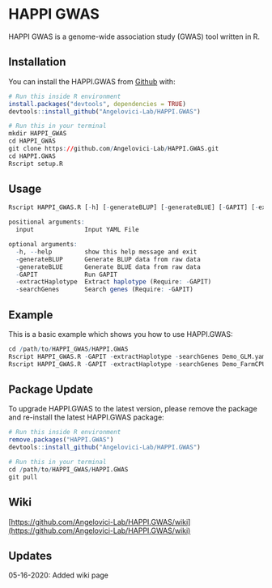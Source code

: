 # HAPPI GWAS

<!-- badges: start -->
<!-- badges: end -->

HAPPI GWAS is a genome-wide association study (GWAS) tool written in R.

## Installation

You can install the HAPPI.GWAS from [Github](https://github.com/Angelovici-Lab/HAPPI.GWAS) with:

``` r
# Run this inside R environment
install.packages("devtools", dependencies = TRUE)
devtools::install_github("Angelovici-Lab/HAPPI.GWAS")
```

``` r
# Run this in your terminal
mkdir HAPPI_GWAS
cd HAPPI_GWAS
git clone https://github.com/Angelovici-Lab/HAPPI.GWAS.git
cd HAPPI.GWAS
Rscript setup.R
```

## Usage

``` r
Rscript HAPPI_GWAS.R [-h] [-generateBLUP] [-generateBLUE] [-GAPIT] [-extractHaplotype] [-searchGenes] input

positional arguments:
  input              Input YAML File

optional arguments:
  -h, --help         show this help message and exit
  -generateBLUP      Generate BLUP data from raw data
  -generateBLUE      Generate BLUE data from raw data
  -GAPIT             Run GAPIT
  -extractHaplotype  Extract haplotype (Require: -GAPIT)
  -searchGenes       Search genes (Require: -GAPIT)
```

## Example

This is a basic example which shows you how to use HAPPI.GWAS:

``` r
cd /path/to/HAPPI_GWAS/HAPPI.GWAS
Rscript HAPPI_GWAS.R -GAPIT -extractHaplotype -searchGenes Demo_GLM.yaml
Rscript HAPPI_GWAS.R -GAPIT -extractHaplotype -searchGenes Demo_FarmCPU.yaml
```

## Package Update

To upgrade HAPPI.GWAS to the latest version, please remove the package and re-install the latest HAPPI.GWAS package:

``` r
# Run this inside R environment
remove.packages("HAPPI.GWAS")
devtools::install_github("Angelovici-Lab/HAPPI.GWAS")
```

``` r
# Run this in your terminal
cd /path/to/HAPPI_GWAS/HAPPI.GWAS
git pull
```

## Wiki

[https://github.com/Angelovici-Lab/HAPPI.GWAS/wiki](https://github.com/Angelovici-Lab/HAPPI.GWAS/wiki)

## Updates

05-16-2020: Added wiki page 
